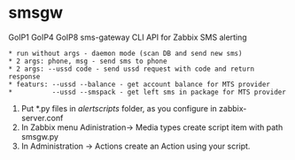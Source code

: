 smsgw
=====

GoIP1 GoIP4 GoIP8 sms-gateway CLI API for Zabbix SMS alerting

    * run without args - daemon mode (scan DB and send new sms)
    * 2 args: phone, msg - send sms to phone
    * 2 args: --ussd code - send ussd request with code and return response
    * featurs: --ussd --balance - get account balance for MTS provider
    *          --ussd --smspack - get left sms in package for MTS provider

1. Put *.py files in _alertscripts_ folder, as you configure in zabbix-server.conf
2. In Zabbix menu Adinistration-> Media types create script item with path smsgw.py
3. In Administration -> Actions create an Action using your script.
